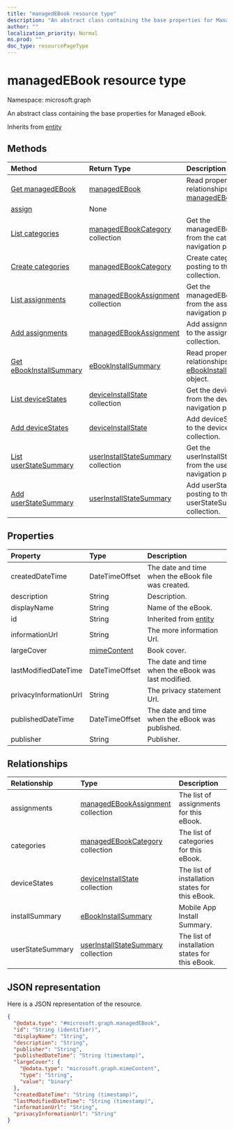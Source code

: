 ```yaml
---
title: "managedEBook resource type"
description: "An abstract class containing the base properties for Managed eBook."
author: ""
localization_priority: Normal
ms.prod: ""
doc_type: resourcePageType
---
```


# managedEBook resource type


Namespace: microsoft.graph

An abstract class containing the base properties for Managed eBook.


Inherits from [entity](../resources/entity.md)

## Methods
|Method|Return Type|Description|
|:---|:---|:---|
|[Get managedEBook](../api/managedebook-get.md)|[managedEBook](../resources/managedebook.md)|Read properties and relationships of the [managedEBook](../resources/managedebook.md) object.|
|[assign](../api/managedebook-assign.md)|None||
|[List categories](../api/managedebook-list-categories.md)|[managedEBookCategory](../resources/managedebookcategory.md) collection|Get the managedEBookCategories from the categories navigation property.|
|[Create categories](../api/managedebook-post-categories.md)|[managedEBookCategory](../resources/managedebookcategory.md)|Create categories by posting to the categories collection.|
|[List assignments](../api/managedebook-list-assignments.md)|[managedEBookAssignment](../resources/managedebookassignment.md) collection|Get the managedEBookAssignments from the assignments navigation property.|
|[Add assignments](../api/managedebook-post-assignments.md)|[managedEBookAssignment](../resources/managedebookassignment.md)|Add assignments by posting to the assignments collection.|
|[Get eBookInstallSummary](../api/ebookinstallsummary-get.md)|[eBookInstallSummary](../resources/ebookinstallsummary.md)|Read properties and relationships of the [eBookInstallSummary](../resources/ebookinstallsummary.md) object.|
|[List deviceStates](../api/managedebook-list-devicestates.md)|[deviceInstallState](../resources/deviceinstallstate.md) collection|Get the deviceInstallStates from the deviceStates navigation property.|
|[Add deviceStates](../api/managedebook-post-devicestates.md)|[deviceInstallState](../resources/deviceinstallstate.md)|Add deviceStates by posting to the deviceStates collection.|
|[List userStateSummary](../api/managedebook-list-userstatesummary.md)|[userInstallStateSummary](../resources/userinstallstatesummary.md) collection|Get the userInstallStateSummaries from the userStateSummary navigation property.|
|[Add userStateSummary](../api/managedebook-post-userstatesummary.md)|[userInstallStateSummary](../resources/userinstallstatesummary.md)|Add userStateSummary by posting to the userStateSummary collection.|

## Properties
|Property|Type|Description|
|:---|:---|:---|
|createdDateTime|DateTimeOffset|The date and time when the eBook file was created.|
|description|String|Description.|
|displayName|String|Name of the eBook.|
|id|String| Inherited from [entity](../resources/entity.md)|
|informationUrl|String|The more information Url.|
|largeCover|[mimeContent](../resources/mimecontent.md)|Book cover.|
|lastModifiedDateTime|DateTimeOffset|The date and time when the eBook was last modified.|
|privacyInformationUrl|String|The privacy statement Url.|
|publishedDateTime|DateTimeOffset|The date and time when the eBook was published.|
|publisher|String|Publisher.|

## Relationships
|Relationship|Type|Description|
|:---|:---|:---|
|assignments|[managedEBookAssignment](../resources/managedebookassignment.md) collection|The list of assignments for this eBook.|
|categories|[managedEBookCategory](../resources/managedebookcategory.md) collection|The list of categories for this eBook.|
|deviceStates|[deviceInstallState](../resources/deviceinstallstate.md) collection|The list of installation states for this eBook.|
|installSummary|[eBookInstallSummary](../resources/ebookinstallsummary.md)|Mobile App Install Summary.|
|userStateSummary|[userInstallStateSummary](../resources/userinstallstatesummary.md) collection|The list of installation states for this eBook.|

## JSON representation
Here is a JSON representation of the resource.
<!-- {
  "blockType": "resource",
  "keyProperty": "id",
  "@odata.type": "microsoft.graph.managedEBook",
  "baseType": "microsoft.graph.entity",
  "openType": false
}
-->
``` json
{
  "@odata.type": "#microsoft.graph.managedEBook",
  "id": "String (identifier)",
  "displayName": "String",
  "description": "String",
  "publisher": "String",
  "publishedDateTime": "String (timestamp)",
  "largeCover": {
    "@odata.type": "microsoft.graph.mimeContent",
    "type": "String",
    "value": "binary"
  },
  "createdDateTime": "String (timestamp)",
  "lastModifiedDateTime": "String (timestamp)",
  "informationUrl": "String",
  "privacyInformationUrl": "String"
}
```

